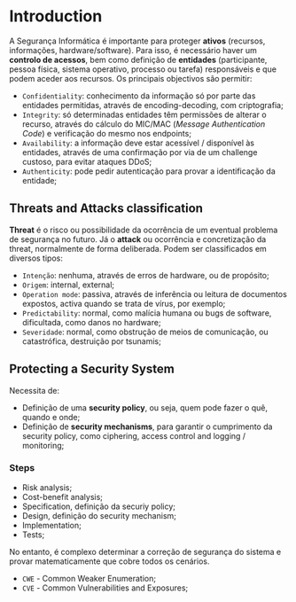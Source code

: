 # Introduction

A Segurança Informática é importante para proteger **ativos** (recursos, informações, hardware/software). Para isso, é necessário haver um **controlo de acessos**, bem como definição de **entidades** (participante, pessoa física, sistema operativo, processo ou tarefa) responsáveis e que podem aceder aos recursos. Os principais objectivos são permitir:

- `Confidentiality`: conhecimento da informação só por parte das entidades permitidas, através de encoding-decoding, com criptografia;
- `Integrity`: só determinadas entidades têm permissões de alterar o recurso, através do cálculo do MIC/MAC (*Message Authentication Code*) e verificação do mesmo nos endpoints;
- `Availability`: a informação deve estar acessível / disponível às entidades, através de uma confirmação por via de um challenge custoso, para evitar ataques DDoS;
- `Authenticity`: pode pedir autenticação para provar a identificação da entidade;

## Threats and Attacks classification

**Threat** é o risco ou possibilidade da ocorrência de um eventual problema de segurança no futuro. Já o **attack** ou ocorrência e concretização da threat, normalmente de forma deliberada. Podem ser classificados em diversos tipos:

- `Intenção`: nenhuma, através de erros de hardware, ou de propósito;
- `Origem`: internal, external;
- `Operation mode`: passiva, através de inferência ou leitura de documentos expostos, activa quando se trata de vírus, por exemplo;
- `Predictability`: normal, como malícia humana ou bugs de software, dificultada, como danos no hardware;
- `Severidade`: normal, como obstrução de meios de comunicação, ou catastrófica, destruição por tsunamis;

## Protecting a Security System

Necessita de:

- Definição de uma **security policy**, ou seja, quem pode fazer o quê, quando e onde;
- Definição de **security mechanisms**, para garantir o cumprimento da security policy, como ciphering, access control and logging / monitoring;

### Steps

- Risk analysis;
- Cost-benefit analysis;
- Specification, definição da securiy policy;
- Design, definição do security mechanism;
- Implementation;
- Tests;

No entanto, é complexo determinar a correção de segurança do sistema e provar matematicamente que cobre todos os cenários.

- `CWE` - Common Weaker Enumeration;
- `CVE` - Common Vulnerabilities and Exposures; 